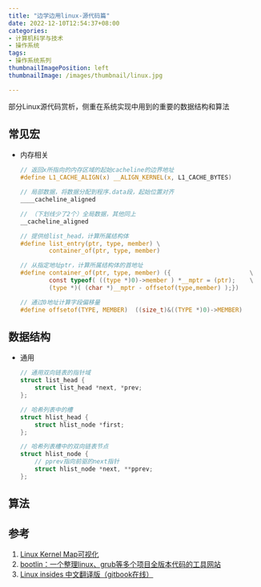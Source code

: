 ```yaml
---
title: "边学边用linux-源代码篇"
date: 2022-12-10T12:54:37+08:00
categories:
- 计算机科学与技术
- 操作系统
tags:
- 操作系统系列
thumbnailImagePosition: left
thumbnailImage: /images/thumbnail/linux.jpg

---
```

部分Linux源代码赏析，侧重在系统实现中用到的重要的数据结构和算法
<!--more-->
## 常见宏
- 内存相关
    ```c
    // 返回x所指向的内存区域的起始cacheline的边界地址
    #define L1_CACHE_ALIGN(x) __ALIGN_KERNEL(x, L1_CACHE_BYTES)
    ```
    ```c
    // 局部数据，将数据分配到程序.data段，起始位置对齐
    ____cacheline_aligned
    ```
    
    ```c
    // （下划线少了2个）全局数据，其他同上
    __cacheline_aligned
    ```
    ```c
    // 提供给list_head，计算所属结构体
    #define list_entry(ptr, type, member) \
	        container_of(ptr, type, member)

    // 从指定地址ptr，计算所属结构体的首地址
    #define container_of(ptr, type, member) ({                      \
            const typeof( ((type *)0)->member ) *__mptr = (ptr);    \
            (type *)( (char *)__mptr - offsetof(type,member) );})

    // 通过0地址计算字段偏移量
    #define offsetof(TYPE, MEMBER)  ((size_t)&((TYPE *)0)->MEMBER)
    ```

## 数据结构
- 通用
    ```c
    // 通用双向链表的指针域
    struct list_head {
        struct list_head *next, *prev;
    };
    ```
    ```c
    // 哈希列表中的槽
    struct hlist_head {
        struct hlist_node *first;
    };

    // 哈希列表槽中的双向链表节点
    struct hlist_node {
        // pprev指向前驱的next指针
        struct hlist_node *next, **pprev;
    };
    ```

## 算法

## 参考
1. [Linux Kernel Map可视化](https://makelinux.github.io/kernel/map/)
2. [bootlin：一个整理linux、grub等多个项目全版本代码的工具网站](https://elixir.bootlin.com/linux/latest/source)
3. [Linux insides 中文翻译版（gitbook在线）](https://xinqiu.gitbooks.io/linux-insides-cn/content/)